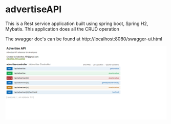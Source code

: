 # advertiseAPI
This is a Rest service application built using spring boot, Spring H2, Mybatis. This application does all the CRUD operation

The swagger doc's can be found at http://localhost:8080/swagger-ui.html

![Swagger Documentation](/swaggerDoc.png?raw=true "Swagger Documentation")


